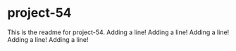 # project-54

This is the readme for project-54.
Adding a line!
Adding a line!
Adding a line!
Adding a line!
Adding a line!
